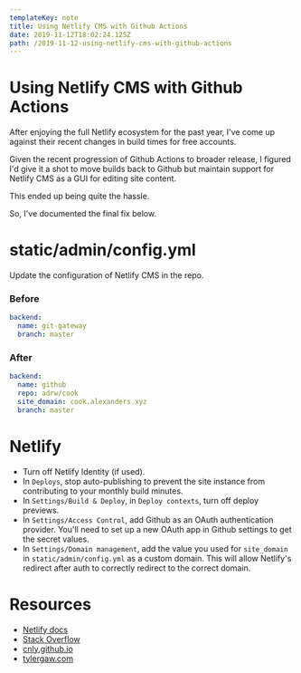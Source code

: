 ```yaml
---
templateKey: note
title: Using Netlify CMS with Github Actions
date: 2019-11-12T18:02:24.125Z
path: /2019-11-12-using-netlify-cms-with-github-actions
---
```


# Using Netlify CMS with Github Actions

After enjoying the full Netlify ecosystem for the past year, I've come up against their recent changes in build times for free accounts.

Given the recent progression of Github Actions to broader release, I figured I'd give it a shot to move builds back to Github but maintain support for Netlify CMS as a GUI for editing site content.

This ended up being quite the hassle.

So, I've documented the final fix below.

# static/admin/config.yml

Update the configuration of Netlify CMS in the repo.

### Before

```yml
backend:
  name: git-gateway
  branch: master
```

### After

```yml
backend:
  name: github
  repo: adrw/cook
  site_domain: cook.alexanders.xyz
  branch: master
```

# Netlify

- Turn off Netlify Identity (if used).
- In `Deploys`, stop auto-publishing to prevent the site instance from contributing to your monthly build minutes.
- In `Settings/Build & Deploy`, in `Deploy contexts`, turn off deploy previews.
- In `Settings/Access Control`, add Github as an OAuth authentication provider. You'll need to set up a new OAuth app in Github settings to get the secret values.
- In `Settings/Domain management`, add the value you used for `site_domain` in `static/admin/config.yml` as a custom domain. This will allow Netlify's redirect after auth to correctly redirect to the correct domain.

# Resources

- [Netlify docs](https://www.netlifycms.org/docs/authentication-backends/#external-oauth-clients)
- [Stack Overflow](https://stackoverflow.com/questions/52410225/gatsby-cms-failed-to-load-settings-from-netlify-identity)
- [cnly.github.io](https://cnly.github.io/2018/04/14/just-3-steps-adding-netlify-cms-to-existing-github-pages-site-within-10-minutes.html)
- [tylergaw.com](https://tylergaw.com/articles/netlify-cms-custom-oath-provider/)
